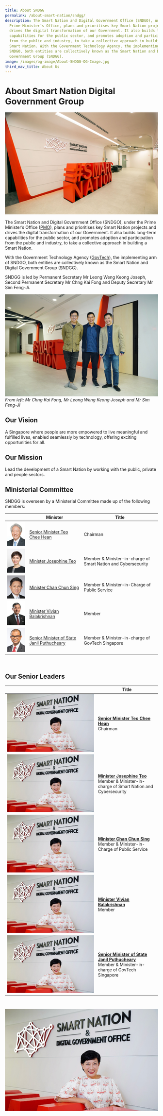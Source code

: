 ```yaml
---
title: About SNDGG
permalink: /about-smart-nation/sndgg/
description: The Smart Nation and Digital Government Office (SNDGO), under the
  Prime Minister’s Office, plans and prioritises key Smart Nation projects and
  drives the digital transformation of our Government. It also builds long-term
  capabilities for the public sector, and promotes adoption and participation
  from the public and industry, to take a collective approach in building a
  Smart Nation. With the Government Technology Agency, the implementing arm of
  SNDGO, both entities are collectively known as the Smart Nation and Digital
  Government Group (SNDGG).
image: /images/og-image/About-SNDGG-OG-Image.jpg
third_nav_title: About Us
---
```


# About Smart Nation Digital Government Group

![Smart Nation and Digital Government Office (SNDGO)](/images/abt-smart-nation/SNDGO_Office_01.jpg)

The Smart Nation and Digital Government Office (SNDGO), under the Prime Minister’s Office (<a href="https://www.pmo.gov.sg/" target="_blank">PMO</a>), plans and prioritises key Smart Nation projects and drives the digital transformation of our Government. It also builds long-term capabilities for the public sector, and promotes adoption and participation from the public and industry, to take a collective approach in building a Smart Nation.  
  
With the Government Technology Agency (<a href="https://www.tech.gov.sg/" target="_blank">GovTech</a>), the implementing arm of SNDGO, both entities are collectively known as the Smart Nation and Digital Government Group (SNDGG). 

SNDGG is led by Permanent Secretary Mr Leong Weng Keong Joseph, Second Permanent Secretary Mr Chng Kai Fong and Deputy Secretary Mr Sim Feng-Ji.  

![From left: Mr Chng Kai Fong, Mr Leong Weng Keong Joseph & Mr Sim Feng-Ji](/images/abt-smart-nation/SNDGO_2PS_PS_DS.jpeg)
*From left: Mr Chng Kai Fong, Mr Leong Weng Keong Joseph and Mr Sim Feng-Ji*
  

## Our Vision

A Singapore where people are more empowered to live meaningful and fulfilled lives, enabled seamlessly by technology, offering exciting opportunities for all.

## Our Mission

Lead the development of a Smart Nation by working with the public, private and people sectors.

## Ministerial Committee

SNDGG is overseen by a Ministerial Committee made up of the following members:
<br>

|  | **Minister** | **Title** |
| -------- | -------- | -------- |
| ![Alt text for image on Isomer site](/images/abt-smart-nation/Mr-TEO-Chee-Hean.jpg)     | [Senior Minister Teo Chee Hean](https://www.pmo.gov.sg/cabinet/mr-teo-chee-hean)     | Chairman     |
| ![Alt text for image on Isomer site](/images/abt-smart-nation/Mrs-Josephine-TEO.jpg)     | [Minister Josephine Teo](https://www.pmo.gov.sg/cabinet/mrs-josephine-teo)     | Member & Minister-in-charge of Smart Nation and Cybersecurity     |
| ![Alt text for image on Isomer site](/images/abt-smart-nation/Mr-CHAN-Chun-Sing.jpg)    | [Minister Chan Chun Sing](https://www.pmo.gov.sg/cabinet/mr-chan-chun-sing)     | Member & Minister-in-Charge of Public Service     |
| ![Alt text for image on Isomer site](/images/abt-smart-nation/Dr%20Vivian%20BALAKRISHNAN.png)     | [Minister Vivian Balakrishnan](https://www.pmo.gov.sg/cabinet/dr-vivian-balakrishnan)    | Member     |
| ![Alt text for image on Isomer site](/images/abt-smart-nation/Dr-Janil.jpg)     | [Senior Minister of State Janil Puthucheary](https://www.parliament.gov.sg/mps/list-of-current-mps/mp/details/janil-puthucheary)    | Member & Minister-in-charge of GovTech Singapore     |

<br>

## Our Senior Leaders

|  | **Title** |
| -------- | -------- |
| ![Alt text for image on Isomer site](/images/abt-smart-nation/WXsndgo.jpg)     | [**Senior Minister Teo Chee Hean**](https://www.pmo.gov.sg/cabinet/mr-teo-chee-hean)<br>Chairman     |
| ![Alt text for image on Isomer site](/images/abt-smart-nation/WXsndgo.jpg)     | [**Minister Josephine Teo**](https://www.pmo.gov.sg/cabinet/mrs-josephine-teo)<br>Member & Minister-in-charge of Smart Nation and Cybersecurity     |
| ![Alt text for image on Isomer site](/images/abt-smart-nation/WXsndgo.jpg)    | [**Minister Chan Chun Sing**](https://www.pmo.gov.sg/cabinet/mr-chan-chun-sing)<br>Member & Minister-in-Charge of Public Service     |
| ![Alt text for image on Isomer site](/images/abt-smart-nation/WXsndgo.jpg)     | [**Minister Vivian Balakrishnan**](https://www.pmo.gov.sg/cabinet/dr-vivian-balakrishnan)<br>Member     |
| ![Alt text for image on Isomer site](/images/abt-smart-nation/WXsndgo.jpg)     | [**Senior Minister of State Janil Puthucheary**](https://www.parliament.gov.sg/mps/list-of-current-mps/mp/details/janil-puthucheary)<br>Member & Minister-in-charge of GovTech Singapore     |

<br>

![](/images/abt-smart-nation/WXsndgo.jpg)